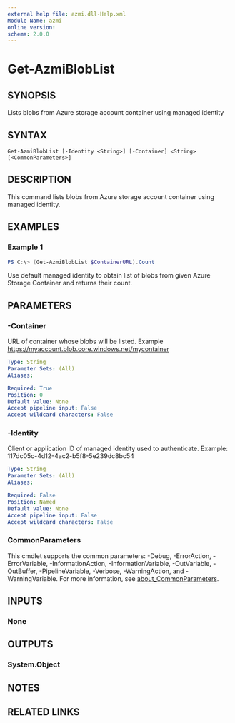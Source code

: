 ```yaml
---
external help file: azmi.dll-Help.xml
Module Name: azmi
online version:
schema: 2.0.0
---
```


# Get-AzmiBlobList

## SYNOPSIS
Lists blobs from Azure storage account container using managed identity

## SYNTAX

```
Get-AzmiBlobList [-Identity <String>] [-Container] <String> [<CommonParameters>]
```

## DESCRIPTION
This command lists blobs from Azure storage account container using managed identity.

## EXAMPLES

### Example 1
```powershell
PS C:\> (Get-AzmiBlobList $ContainerURL).Count
```

Use default managed identity to obtain list of blobs from given Azure Storage Container and returns their count.

## PARAMETERS

### -Container
URL of container whose blobs will be listed. Example https://myaccount.blob.core.windows.net/mycontainer

```yaml
Type: String
Parameter Sets: (All)
Aliases:

Required: True
Position: 0
Default value: None
Accept pipeline input: False
Accept wildcard characters: False
```

### -Identity
Client or application ID of managed identity used to authenticate. Example: 117dc05c-4d12-4ac2-b5f8-5e239dc8bc54

```yaml
Type: String
Parameter Sets: (All)
Aliases:

Required: False
Position: Named
Default value: None
Accept pipeline input: False
Accept wildcard characters: False
```

### CommonParameters
This cmdlet supports the common parameters: -Debug, -ErrorAction, -ErrorVariable, -InformationAction, -InformationVariable, -OutVariable, -OutBuffer, -PipelineVariable, -Verbose, -WarningAction, and -WarningVariable. For more information, see [about_CommonParameters](http://go.microsoft.com/fwlink/?LinkID=113216).

## INPUTS

### None
## OUTPUTS

### System.Object
## NOTES

## RELATED LINKS
